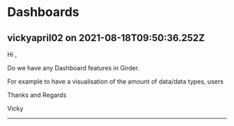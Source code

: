 # Dashboards

## vickyapril02 on 2021-08-18T09:50:36.252Z

Hi ,


Do we have any Dashboard features in Girder.


For example to have a visualisation of the amount of data/data types, users


Thanks and Regards  

Vicky


---

